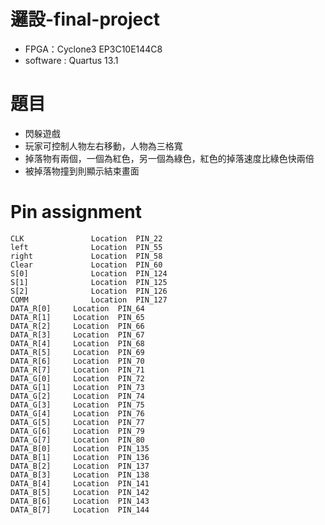 # 邏設-final-project
- FPGA：Cyclone3 EP3C10E144C8
- software : Quartus 13.1
  
# 題目
- 閃躲遊戲
- 玩家可控制人物左右移動，人物為三格寬
- 掉落物有兩個，一個為紅色，另一個為綠色，紅色的掉落速度比綠色快兩倍
- 被掉落物撞到則顯示結束畫面

# Pin assignment
```
CLK               Location	PIN_22
left              Location	PIN_55
right             Location	PIN_58
Clear             Location	PIN_60
S[0]              Location	PIN_124
S[1]              Location	PIN_125
S[2]              Location	PIN_126
COMM              Location	PIN_127
DATA_R[0]	  Location	PIN_64
DATA_R[1]	  Location	PIN_65
DATA_R[2]	  Location	PIN_66
DATA_R[3]	  Location	PIN_67
DATA_R[4]	  Location	PIN_68
DATA_R[5]	  Location	PIN_69
DATA_R[6]	  Location	PIN_70
DATA_R[7]	  Location	PIN_71
DATA_G[0]	  Location	PIN_72
DATA_G[1]	  Location	PIN_73
DATA_G[2]	  Location	PIN_74
DATA_G[3]	  Location	PIN_75
DATA_G[4]	  Location	PIN_76
DATA_G[5]	  Location	PIN_77
DATA_G[6]	  Location	PIN_79
DATA_G[7]	  Location	PIN_80
DATA_B[0]	  Location	PIN_135
DATA_B[1]	  Location	PIN_136
DATA_B[2]	  Location	PIN_137
DATA_B[3]	  Location	PIN_138
DATA_B[4]	  Location	PIN_141
DATA_B[5]	  Location	PIN_142
DATA_B[6]	  Location	PIN_143
DATA_B[7]	  Location	PIN_144
```
